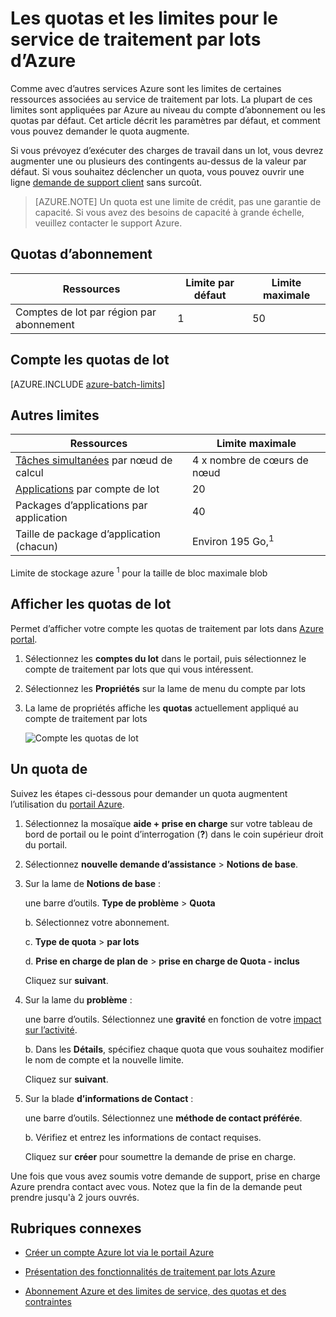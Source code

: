 <properties
    pageTitle="Quotas du service et limites de commandes | Microsoft Azure"
    description="En savoir plus sur les contraintes, les limites et les quotas par défaut lot d’Azure, et comment demander le quota augmente"
    services="batch"
    documentationCenter=""
    authors="mmacy"
    manager="timlt"
    editor=""/>

<tags
    ms.service="batch"
    ms.workload="big-compute"
    ms.tgt_pltfrm="na"
    ms.devlang="na"
    ms.topic="article"
    ms.date="09/10/2016"
    ms.author="marsma"/>

# <a name="quotas-and-limits-for-the-azure-batch-service"></a>Les quotas et les limites pour le service de traitement par lots d’Azure

Comme avec d’autres services Azure sont les limites de certaines ressources associées au service de traitement par lots. La plupart de ces limites sont appliquées par Azure au niveau du compte d’abonnement ou les quotas par défaut. Cet article décrit les paramètres par défaut, et comment vous pouvez demander le quota augmente.

Si vous prévoyez d’exécuter des charges de travail dans un lot, vous devrez augmenter une ou plusieurs des contingents au-dessus de la valeur par défaut. Si vous souhaitez déclencher un quota, vous pouvez ouvrir une ligne [demande de support client](#increase-a-quota) sans surcoût.

>[AZURE.NOTE] Un quota est une limite de crédit, pas une garantie de capacité. Si vous avez des besoins de capacité à grande échelle, veuillez contacter le support Azure.

## <a name="subscription-quotas"></a>Quotas d’abonnement
**Ressources**|**Limite par défaut**|**Limite maximale**
---|---|---
Comptes de lot par région par abonnement | 1 | 50

## <a name="batch-account-quotas"></a>Compte les quotas de lot
[AZURE.INCLUDE [azure-batch-limits](../../includes/azure-batch-limits.md)]

## <a name="other-limits"></a>Autres limites
**Ressources**|**Limite maximale**
---|---
[Tâches simultanées](batch-parallel-node-tasks.md) par nœud de calcul | 4 x nombre de cœurs de nœud
[Applications](batch-application-packages.md) par compte de lot        | 20
Packages d’applications par application  | 40
Taille de package d’application (chacun)       | Environ 195 Go,<sup>1</sup>

Limite de stockage azure <sup>1</sup> pour la taille de bloc maximale blob

## <a name="view-batch-quotas"></a>Afficher les quotas de lot

Permet d’afficher votre compte les quotas de traitement par lots dans [Azure portal][portal].

1. Sélectionnez les **comptes du lot** dans le portail, puis sélectionnez le compte de traitement par lots que qui vous intéressent.

2. Sélectionnez les **Propriétés** sur la lame de menu du compte par lots

3. La lame de propriétés affiche les **quotas** actuellement appliqué au compte de traitement par lots

    ![Compte les quotas de lot][account_quotas]

## <a name="increase-a-quota"></a>Un quota de

Suivez les étapes ci-dessous pour demander un quota augmentent l’utilisation du [portail Azure][portal].

1. Sélectionnez la mosaïque **aide + prise en charge** sur votre tableau de bord de portail ou le point d’interrogation (**?**) dans le coin supérieur droit du portail.

2. Sélectionnez **nouvelle demande d’assistance** > **Notions de base**.

3. Sur la lame de **Notions de base** :

    une barre d’outils. **Type de problème** > **Quota**

    b. Sélectionnez votre abonnement.

    c. **Type de quota** > **par lots**

    d. **Prise en charge de plan de** > **prise en charge de Quota - inclus**

    Cliquez sur **suivant**.

4. Sur la lame du **problème** :

    une barre d’outils. Sélectionnez une **gravité** en fonction de votre [impact sur l’activité][support_sev].

    b. Dans les **Détails**, spécifiez chaque quota que vous souhaitez modifier le nom de compte et la nouvelle limite.

    Cliquez sur **suivant**.

5. Sur la blade **d’informations de Contact** :

    une barre d’outils. Sélectionnez une **méthode de contact préférée**.

    b. Vérifiez et entrez les informations de contact requises.

    Cliquez sur **créer** pour soumettre la demande de prise en charge.

Une fois que vous avez soumis votre demande de support, prise en charge Azure prendra contact avec vous. Notez que la fin de la demande peut prendre jusqu'à 2 jours ouvrés.

## <a name="related-topics"></a>Rubriques connexes

* [Créer un compte Azure lot via le portail Azure](batch-account-create-portal.md)

* [Présentation des fonctionnalités de traitement par lots Azure](batch-api-basics.md)

* [Abonnement Azure et des limites de service, des quotas et des contraintes](../azure-subscription-service-limits.md)

[portal]: https://portal.azure.com
[portal_classic_increase]: https://azure.microsoft.com/blog/2014/06/04/azure-limits-quotas-increase-requests/
[support_sev]: http://aka.ms/supportseverity

[account_quotas]: ./media/batch-quota-limit/accountquota_portal.PNG
